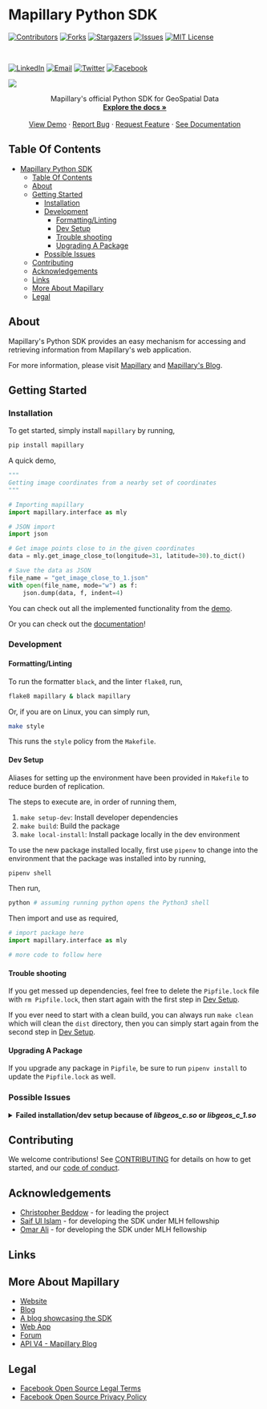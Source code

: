 # Mapillary Python SDK

[![Contributors][contributors-shield]][contributors-url]
[![Forks][forks-shield]][forks-url]
[![Stargazers][stars-shield]][stars-url]
[![Issues][issues-shield]][issues-url]
[![MIT License][license-shield]][license-url]

<br />

[![LinkedIn][linkedin-shield]][linkedin-url]
[![Email][email-shield]][email-url]
[![Twitter][twitter-shield]][twitter-url]
[![Facebook][facebook-shield]][facebook-url]

[![](./assets/img/logo/PNG/MapillaryPythonSDK-Logo.png)](https://github.com/mapillary/mapillary-python-sdk/)

<!-- PROJECT LOGO -->
<div>
<p align="center">
    Mapillary's official Python SDK for GeoSpatial Data
    <br />
    <a href="https://mapillary.github.io/mapillary-python-sdk/"><strong>Explore the docs »</strong></a>
    <br />
    <br />
    <a href="https://colab.research.google.com/drive/1BPWMP5k7QhXFB6nlWckHC1r54vIR0v2L?usp=sharing">View Demo</a>
    ·
    <a href="https://github.com/mapillary/mapillary-python-sdk/issues/new?assignees=&labels=bug&template=bug_report.md&title=Bug+Report">Report Bug</a>
    ·
    <a href="https://github.com/mapillary/mapillary-python-sdk/issues/new?assignees=&labels=feature&template=feature_request.md&title=Feature">Request Feature</a>
    ·
    <a href="https://mapillary.github.io/mapillary-python-sdk/">See Documentation</a>
</p>
</div>

<!-- TABLE OF CONTENTS -->
## Table Of Contents

- [Mapillary Python SDK](#mapillary-python-sdk)
  - [Table Of Contents](#table-of-contents)
  - [About](#about)
  - [Getting Started](#getting-started)
    - [Installation](#installation)
    - [Development](#development)
      - [Formatting/Linting](#formattinglinting)
      - [Dev Setup](#dev-setup)
      - [Trouble shooting](#trouble-shooting)
      - [Upgrading A Package](#upgrading-a-package)
    - [Possible Issues](#possible-issues)
  - [Contributing](#contributing)
  - [Acknowledgements](#acknowledgements)
  - [Links](#links)
  - [More About Mapillary](#more-about-mapillary)
  - [Legal](#legal)

## About

Mapillary's Python SDK provides an easy mechanism for accessing and retrieving information from Mapillary's web application.

For more information, please visit [Mapillary](https://www.mapillary.com) and [Mapillary's Blog](https://blog.mapillary.com).

## Getting Started

### Installation

To get started, simply install `mapillary` by running,

```bash
pip install mapillary
```

A quick demo,

```python
"""
Getting image coordinates from a nearby set of coordinates
"""

# Importing mapillary
import mapillary.interface as mly

# JSON import
import json

# Get image points close to in the given coordinates
data = mly.get_image_close_to(longitude=31, latitude=30).to_dict()

# Save the data as JSON
file_name = "get_image_close_to_1.json"
with open(file_name, mode="w") as f:
    json.dump(data, f, indent=4)
```

You can check out all the implemented functionality from the [demo](https://colab.research.google.com/drive/1BPWMP5k7QhXFB6nlWckHC1r54vIR0v2L?usp=sharing).

Or you can check out the [documentation](https://mapillary.github.io/mapillary-python-sdk/)!

### Development

#### Formatting/Linting

To run the formatter `black`, and the linter `flake8`, run,

```bash
flake8 mapillary & black mapillary
```

Or, if you are on Linux, you can simply run,

```bash
make style
```

This runs the `style` policy from the `Makefile`.

#### Dev Setup

Aliases for setting up the environment have been provided in `Makefile` to reduce burden of replication.

The steps to execute are, in order of running them,

1. `make setup-dev`: Install developer dependencies
2. `make build`: Build the package
3. `make local-install`: Install package locally in the dev environment

To use the new package installed locally, first use `pipenv` to change into the environment that the package was installed into by running,

```bash
pipenv shell
```

Then run,

```bash
python # assuming running python opens the Python3 shell
```

Then import and use as required,

```python
# import package here
import mapillary.interface as mly

# more code to follow here
```

#### Trouble shooting

If you get messed up dependencies, feel free to delete the `Pipfile.lock` file with `rm Pipfile.lock`, then start again with the first step in [Dev Setup](#dev-setup).

If you ever need to start with a clean build, you can always run `make clean` which will clean the `dist` directory, then you can simply start again from the second step in [Dev Setup](#dev-setup).

#### Upgrading A Package

If you upgrade any package in `Pipfile`, be sure to run `pipenv install` to update the `Pipfile.lock` as well.

### Possible Issues

<details>
<summary><b>Failed installation/dev setup because of <i>libgeos_c.so</i> or <i>libgeos_c_1.so</i></b></summary>
<br>
With UNIX based systems, you would to install the `geos` package with you package manager.

In debian systems, `sudo apt install geos`.
In arch based systems, `sudo pacman -S geos`.
</details>

## Contributing

We welcome contributions! See [CONTRIBUTING](CONTRIBUTING.md) for details on how to get started, and
our [code of conduct](CODE_OF_CONDUCT.md).

## Acknowledgements

- [Christopher Beddow](https://github.com/cbeddow) - for leading the project
- [Saif Ul Islam](https://github.com/rubix982)  - for developing the SDK under MLH fellowship
- [Omar Ali](https://github.com/OmarMuhammedAli) - for developing the SDK under MLH fellowship

## Links

## More About Mapillary

- [Website](https://www.mapillary.com)
- [Blog](https://blog.mapillary.com)
- [A blog showcasing the SDK](https://blog.mapillary.com/update/2021/12/03/mapillary-python-sdk.html)
- [Web App](https://www.mapillary.com/app)
- [Forum](https://forum.mapillary.com)
- [API V4 - Mapillary Blog](https://blog.mapillary.com/update/2021/06/23/getting-started-with-the-new-mapillary-api-v4.html)

## Legal

- [Facebook Open Source Legal Terms](https://opensource.fb.com/legal/terms/)
- [Facebook Open Source Privacy Policy](https://opensource.fb.com/legal/privacy/)

<!-- MARKDOWN LINKS & IMAGES -->
<!-- https://www.markdownguide.org/basic-syntax/#reference-style-links -->

<!-- Shields -->

[contributors-shield]: https://img.shields.io/github/contributors/mapillary/mapillary-python-sdk.svg?style=for-the-badge

[forks-shield]: https://img.shields.io/github/forks/mapillary/mapillary-python-sdk.svg?style=for-the-badge

[stars-shield]: https://img.shields.io/github/stars/mapillary/mapillary-python-sdk.svg?style=for-the-badge

[issues-shield]: https://img.shields.io/github/issues/mapillary/mapillary-python-sdk.svg?style=for-the-badge

[license-shield]: https://img.shields.io/github/license/mapillary/mapillary-python-sdk.svg?style=for-the-badge

[linkedin-shield]: https://img.shields.io/badge/LinkedIn-0A66C2.svg?style=for-the-badge&logo=linkedin&logoColor=white

[email-shield]: https://img.shields.io/badge/gmail-EA4335?style=for-the-badge&logo=gmail&logoColor=white

[twitter-shield]: https://img.shields.io/badge/twitter-1DA1F2?style=for-the-badge&logo=twitter&logoColor=white

[facebook-shield]: https://img.shields.io/badge/facebook-1877F2?style=for-the-badge&logo=facebook&logoColor=white

<!-- URLs -->

[contributors-url]: https://github.com/mapillary/mapillary-python-sdk/graphs/contributors

[forks-url]: https://github.com/mapillary/mapillary-python-sdk/network/members

[stars-url]: https://github.com/mapillary/mapillary-python-sdk/stargazers

[issues-url]: https://github.com/mapillary/mapillary-python-sdk/issues

[license-url]: https://github.com/mapillary/mapillary-python-sdk/blob/master/LICENSE.txt

[linkedin-url]: https://www.linkedin.com/company/mapillary/

[email-url]: mailto:support@mapillary.zendesk.com

[twitter-url]: https://twitter.com/mapillary

[facebook-url]: https://www.facebook.com/mapillary/

[website-url]: https://www.mapillary.com

[blogs-url]: https://blog.mapillary.com

[application-url]: https://www.mapillary.com/app

[forum-url]: https://forum.mapillary.com
